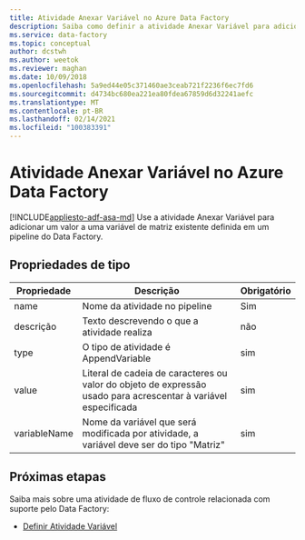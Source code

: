 ```yaml
---
title: Atividade Anexar Variável no Azure Data Factory
description: Saiba como definir a atividade Anexar Variável para adicionar um valor a uma variável de matriz existente definida em um pipeline do Data Factory
ms.service: data-factory
ms.topic: conceptual
author: dcstwh
ms.author: weetok
ms.reviewer: maghan
ms.date: 10/09/2018
ms.openlocfilehash: 5a9ed44e05c371460ae3ceab721f2236f6ec7fd6
ms.sourcegitcommit: d4734bc680ea221ea80fdea67859d6d32241aefc
ms.translationtype: MT
ms.contentlocale: pt-BR
ms.lasthandoff: 02/14/2021
ms.locfileid: "100383391"
---
```

# <a name="append-variable-activity-in-azure-data-factory"></a>Atividade Anexar Variável no Azure Data Factory
[!INCLUDE[appliesto-adf-asa-md](includes/appliesto-adf-asa-md.md)]
Use a atividade Anexar Variável para adicionar um valor a uma variável de matriz existente definida em um pipeline do Data Factory.

## <a name="type-properties"></a>Propriedades de tipo

Propriedade | Descrição | Obrigatório
-------- | ----------- | --------
name | Nome da atividade no pipeline | Sim
descrição | Texto descrevendo o que a atividade realiza | não
type | O tipo de atividade é AppendVariable | sim
value | Literal de cadeia de caracteres ou valor do objeto de expressão usado para acrescentar à variável especificada | sim
variableName | Nome da variável que será modificada por atividade, a variável deve ser do tipo "Matriz" | sim

## <a name="next-steps"></a>Próximas etapas
Saiba mais sobre uma atividade de fluxo de controle relacionada com suporte pelo Data Factory: 

- [Definir Atividade Variável](control-flow-set-variable-activity.md)

